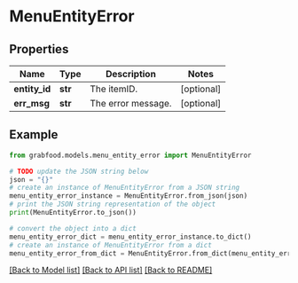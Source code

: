 # MenuEntityError


## Properties

Name | Type | Description | Notes
------------ | ------------- | ------------- | -------------
**entity_id** | **str** | The itemID. | [optional] 
**err_msg** | **str** | The error message. | [optional] 

## Example

```python
from grabfood.models.menu_entity_error import MenuEntityError

# TODO update the JSON string below
json = "{}"
# create an instance of MenuEntityError from a JSON string
menu_entity_error_instance = MenuEntityError.from_json(json)
# print the JSON string representation of the object
print(MenuEntityError.to_json())

# convert the object into a dict
menu_entity_error_dict = menu_entity_error_instance.to_dict()
# create an instance of MenuEntityError from a dict
menu_entity_error_from_dict = MenuEntityError.from_dict(menu_entity_error_dict)
```
[[Back to Model list]](../README.md#documentation-for-models) [[Back to API list]](../README.md#documentation-for-api-endpoints) [[Back to README]](../README.md)


